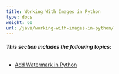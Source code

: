 ```yaml
---
title: Working With Images in Python
type: docs
weight: 60
url: /java/working-with-images-in-python/
---
```


###### **This section includes the following topics:** 
- [Add Watermark in Python](/words/java/add-watermark-in-python-html/)

